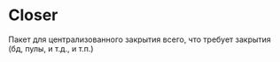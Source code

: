 # Closer
Пакет для централизованного закрытия всего, что требует закрытия (бд, пулы, и т.д., и т.п.)